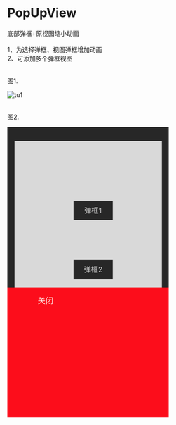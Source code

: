 # PopUpView
底部弹框+原视图缩小动画
<br> <br> 
1、为选择弹框、视图弹框增加动画 <br> 
2、可添加多个弹框视图

<br>
图1.<br>

![tu1](/blob/master/raw/tu1.png "界面")

 <br>
 图2.<br>
 
![tu2](https://github.com/CMlinksuccess/PopUpView/blob/master/raw/tu2.png "弹框")
